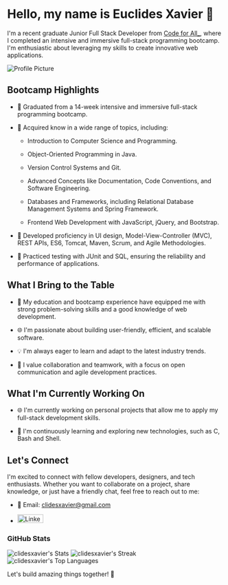 # Hello, my name is  Euclides Xavier 👋

I'm a recent graduate Junior Full Stack Developer from [Code for All_](https://codeforall.com/), where I completed an intensive and immersive full-stack programming bootcamp. I'm enthusiastic about leveraging my skills to create innovative web applications.

![Profile Picture](https://media2.giphy.com/media/qgQUggAC3Pfv687qPC/giphy.gif)


## Bootcamp Highlights

- 🚀 Graduated from a 14-week intensive and immersive full-stack programming bootcamp.
  
- 🔧 Acquired know in a wide range of topics, including:
  
  - Introduction to Computer Science and Programming.
  - Object-Oriented Programming in Java.
  - Version Control Systems and Git.
    
  - Advanced Concepts like Documentation, Code Conventions, and Software Engineering.
    
  - Databases and Frameworks, including Relational Database Management Systems and Spring Framework.
    
  - Frontend Web Development with JavaScript, jQuery, and Bootstrap.
    
- 💼 Developed proficiency in UI design, Model-View-Controller (MVC), REST APIs, ES6, Tomcat, Maven, Scrum, and Agile Methodologies.
  
- 🧪 Practiced testing with JUnit and SQL, ensuring the reliability and performance of applications.


## What I Bring to the Table

- 🌟 My education and bootcamp experience have equipped me with strong problem-solving skills and a good knowledge of web development.
  
- 🌐 I'm passionate about building user-friendly, efficient, and scalable software.
  
- 💡 I'm always eager to learn and adapt to the latest industry trends.
  
- 🤝 I value collaboration and teamwork, with a focus on open communication and agile development practices.


## What I'm Currently Working On

- 🌐 I'm currently working on personal projects that allow me to apply my full-stack development skills.
  
- 📖 I'm continuously learning and exploring new technologies, such as C, Bash and Shell.


## Let's Connect

I'm excited to connect with fellow developers, designers, and tech enthusiasts. Whether you want to collaborate on a project, share knowledge, or just have a friendly chat, feel free to reach out to me:

- 📧 Email: clidesxavier@gmail.com
  
- <a href="https://www.linkedin.com/in/euclidesxavier/" target="_blank">
  <img src="https://upload.wikimedia.org/wikipedia/commons/thumb/0/01/LinkedIn_Logo.svg/1280px-LinkedIn_Logo.svg.png" alt="LinkedIn Profile" width="60" height="20">
</a>

### GitHub Stats

<!-- Add GitHub Readme Stats here -->
![clidesxavier's Stats](https://github-readme-stats.vercel.app/api?username=clidesxavier&theme=tokyonight&show_icons=true&hide_border=true&count_private=true)
![clidesxavier's Streak](https://github-readme-streak-stats.herokuapp.com/?user=clidesxavier&theme=tokyonight&hide_border=true)
![clidesxavier's Top Languages](https://github-readme-stats.vercel.app/api/top-langs/?username=clidesxavier&theme=tokyonight&show_icons=true&hide_border=true&layout=compact)


Let's build amazing things together! 🚀
